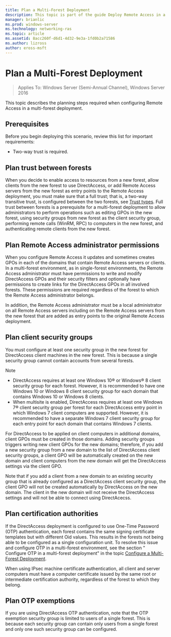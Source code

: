 ```yaml
---
title: Plan a Multi-Forest Deployment
description: This topic is part of the guide Deploy Remote Access in a Multi-Forest Environment in Windows Server 2016.
manager: brianlic
ms.prod: windows-server
ms.technology: networking-ras
ms.topic: article
ms.assetid: 8acc260f-d6d1-4d32-9e3a-1fd0b2a71586
ms.author: lizross
author: eross-msft
---
```

# Plan a Multi-Forest Deployment

>Applies To: Windows Server (Semi-Annual Channel), Windows Server 2016

This topic describes the planning steps required when configuring Remote Access in a multi-forest deployment.  
  
## Prerequisites  
Before you begin deploying this scenario, review this list for important requirements:  
  
-   Two-way trust is required.  
  
## Plan trust between forests  
When you decide to enable access to resources from a new forest, allow clients from the new forest to use DirectAccess, or add Remote Access servers from the new forest as entry points to the Remote Access deployment, you must make sure that a full trust; that is, a two-way transitive trust, is configured between the two forests, see [Trust types](/previous-versions/windows/it-pro/windows-server-2003/cc775736(v=ws.10)). Full trust between forests is a prerequisite for a multi-forest deployment to allow administrators to perform operations such as editing GPOs in the new forest, using security groups from new forest as the client security group, performing remote calls (WinRM, RPC) to computers in the new forest, and authenticating remote clients from the new forest.  
  
## Plan Remote Access administrator permissions  
When you configure Remote Access it updates and sometimes creates GPOs in each of the domains that contain Remote Access servers or clients. In a multi-forest environment, as in single-forest environments, the Remote Access administrator must have permissions to write and modify DirectAccess GPOs and their security filters and optionally have permissions to create links for the DirectAccess GPOs in all involved forests. These permissions are required regardless of the forest to which the Remote Access administrator belongs.  
  
In addition, the Remote Access administrator must be a local administrator on all Remote Access servers including on the Remote Access servers from the new forest that are added as entry points to the original Remote Access deployment.  
  
## <a name="ClientSG"></a>Plan client security groups  
You must configure at least one security group in the new forest for DirectAccess client machines in the new forest. This is because a single security group cannot contain accounts from several forests.  
  
> [!NOTE]  
> -   DirectAccess requires at least one Windows 10&reg; or Windows&reg; 8 client security group for each forest. However, it is recommended to have one Windows 10 or Windows 8 client security group for each domain that contains Windows 10 or Windows 8 clients.  
> -   When multisite is enabled, DirectAccess requires at least one  Windows 7&reg;  client security group per forest for each DirectAccess entry point in which  Windows 7  client computers are supported. However, it is recommended to have a separate  Windows 7  client security group for each entry point for each domain that contains  Windows 7  clients.  
>   
> For DirectAccess to be applied on client computers in additional domains, client GPOs must be created in those domains. Adding security groups triggers writing new client GPOs for the new domains; therefore, if you add a new security group from a new domain to the list of DirectAccess client security groups, a client GPO will be automatically created on the new domain and client computers from the new domain will get the DirectAccess settings via the client GPO.  
>   
> Note that if you add a client from a new domain to an existing security group that is already configured as a DirectAccess client security group, the client GPO will not be created automatically by DirectAccess on the new domain. The client in the new domain will not receive the DirectAccess settings and will not be able to connect using DirectAcecss.  
  
## Plan certification authorities  
If the DirectAccess deployment is configured to use One-Time Password (OTP) authentication, each forest contains the same signing certificate templates but with different Oid values. This results in the forests not being able to be configured as a single configuration unit. To resolve this issue and configure OTP in a multi-forest environment, see the section " Configure OTP in a multi-forest deployment" in the topic [Configure a Multi-Forest Deployment](Configure-a-Multi-Forest-Deployment.md).  
  
When using IPsec machine certificate authentication, all client and server computers must have a computer certificate issued by the same root or intermediate certification authority, regardless of the forest to which they belong.  
  
## Plan OTP exemptions  
If you are using DirectAccess OTP authentication, note that the OTP exemption security group is limited to users of a single forest. This is because each security group can contain only users from a single forest and only one such security group can be configured.  
  
